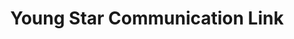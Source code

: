 ---
title: "Young Star Communication Link"
url: /ganta/young-star-communication-link/
shop: electronics
---
